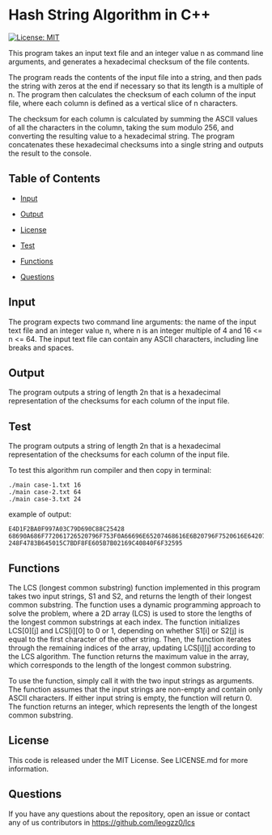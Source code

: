 # Hash String Algorithm in C++
[![License: MIT](https://img.shields.io/badge/License-MIT-yellow.svg)](https://opensource.org/licenses/MIT)

This program takes an input text file and an integer value n as command line arguments, and generates a hexadecimal checksum of the file contents.

The program reads the contents of the input file into a string, and then pads the string with zeros at the end if necessary so that its length is a multiple of n. The program then calculates the checksum of each column of the input file, where each column is defined as a vertical slice of n characters.

The checksum for each column is calculated by summing the ASCII values of all the characters in the column, taking the sum modulo 256, and converting the resulting value to a hexadecimal string. The program concatenates these hexadecimal checksums into a single string and outputs the result to the console.

## Table of Contents 

- [Input](#input)

- [Output](#output)

- [License](#license)

- [Test](#test)

- [Functions](#functions)

- [Questions](#questions)

## Input

The program expects two command line arguments: the name of the input text file and an integer value n, where n is an integer multiple of 4 and 16 <= n <= 64. The input text file can contain any ASCII characters, including line breaks and spaces.

## Output

The program outputs a string of length 2n that is a hexadecimal representation of the checksums for each column of the input file.

## Test

The program outputs a string of length 2n that is a hexadecimal representation of the checksums for each column of the input file.

To test this algorithm run compiler and then copy in terminal:
```
./main case-1.txt 16
./main case-2.txt 64
./main case-3.txt 24
```

example of output:
```
E4D1F2BA0F997A03C79D690C88C25428
68690A686F772061726520796F753F0A66696E65207468616E6B20796F7520616E6420796F753F0A696D2066696E650A30303030303030303030303030303030
248F4783B645015C7BDF8FE605B7B02169C40840F6F32595
```

## Functions

The LCS (longest common substring) function implemented in this program takes two input strings, S1 and S2, and returns the length of their longest common substring. The function uses a dynamic programming approach to solve the problem, where a 2D array (LCS) is used to store the lengths of the longest common substrings at each index. The function initializes LCS[0][j] and LCS[i][0] to 0 or 1, depending on whether S1[i] or S2[j] is equal to the first character of the other string. Then, the function iterates through the remaining indices of the array, updating LCS[i][j] according to the LCS algorithm. The function returns the maximum value in the array, which corresponds to the length of the longest common substring.

To use the function, simply call it with the two input strings as arguments. The function assumes that the input strings are non-empty and contain only ASCII characters. If either input string is empty, the function will return 0. The function returns an integer, which represents the length of the longest common substring.

## License

This code is released under the MIT License. See LICENSE.md for more information.

## Questions

If you have any questions about the repository, open an issue or contact any of us contributors in https://github.com/leogzz0/lcs
